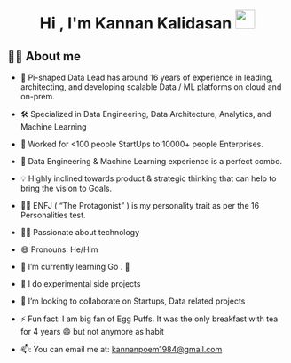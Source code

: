 <h1 align="center">Hi , I'm Kannan Kalidasan <img src="https://media.giphy.com/media/hvRJCLFzcasrR4ia7z/giphy.gif" width="35"></h1>


## :sassy_man:  About me

- 🚩 Pi-shaped Data Lead has around 16 years of experience in leading, architecting, and developing scalable Data / ML platforms on cloud and on-prem.
- 🛠 Specialized in Data Engineering, Data Architecture, Analytics, and Machine Learning
- 🧢 Worked for <100 people StartUps to 10000+ people Enterprises. 
- 💎 Data Engineering & Machine Learning experience is a perfect combo.
- 💡 Highly inclined towards product & strategic thinking that can help to bring the vision to Goals.
- 👨🏻 ENFJ ( “The Protagonist” ) is my personality trait as per the 16 Personalities test.
- 👨‍💻 Passionate about technology

- 😄 Pronouns: He/Him
- 🌱 I’m currently learning Go . 🤖
- 🔭 I do experimental side projects
- 👯 I’m looking to collaborate on Startups, Data related projects
- ⚡ Fun fact: I am big fan of Egg Puffs. It was the only breakfast with tea for 4 years 😄 but not anymore as habit
- 📫: You can email me at: kannanpoem1984@gmail.com

